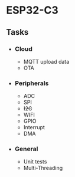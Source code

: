 # ESP32-C3

## Tasks

- ### Cloud
    - MQTT upload data
    - OTA
- ### Peripherals
    - ADC
    - SPI
    - ~~I2C~~
    - WIFI
    - GPIO
    - Interrupt
    - DMA
- ### General
    - Unit tests
    - Multi-Threading
